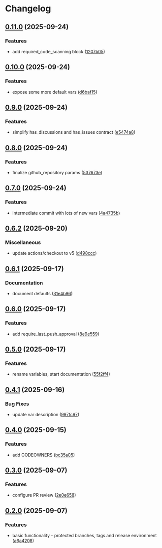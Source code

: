 # Changelog

## [0.11.0](https://github.com/agilecustoms/terraform-github-repo/compare/v0.10.0...v0.11.0) (2025-09-24)

### Features

* add required_code_scanning block ([1207b05](https://github.com/agilecustoms/terraform-github-repo/commit/1207b05e7dd065626f43dc18a77c4bc76da340b0))


## [0.10.0](https://github.com/agilecustoms/terraform-github-repo/compare/v0.9.0...v0.10.0) (2025-09-24)

### Features

* expose some more default vars ([d6baf15](https://github.com/agilecustoms/terraform-github-repo/commit/d6baf1569e590b1bb70db2c0288e5e70160f7894))


## [0.9.0](https://github.com/agilecustoms/terraform-github-repo/compare/v0.8.0...v0.9.0) (2025-09-24)

### Features

* simplify has_discussions and has_issues contract ([e5474a8](https://github.com/agilecustoms/terraform-github-repo/commit/e5474a884af110a5eaaaff5957f1203484f77eab))


## [0.8.0](https://github.com/agilecustoms/terraform-github-repo/compare/v0.7.0...v0.8.0) (2025-09-24)

### Features

* finalize github_repository params ([537673e](https://github.com/agilecustoms/terraform-github-repo/commit/537673e4b378d19947d337adb52d0c1dc8164573))


## [0.7.0](https://github.com/agilecustoms/terraform-github-repo/compare/v0.6.2...v0.7.0) (2025-09-24)

### Features

* intermediate commit with lots of new vars ([4a4735b](https://github.com/agilecustoms/terraform-github-repo/commit/4a4735b6de8bbcd2414f3c0fe42089d4865b2f8a))


## [0.6.2](https://github.com/agilecustoms/terraform-github-repo/compare/v0.6.1...v0.6.2) (2025-09-20)

### Miscellaneous

* update actions/checkout to v5 ([d498ccc](https://github.com/agilecustoms/terraform-github-repo/commit/d498cccf4708f2a6da8621dec63243bb6017afde))


## [0.6.1](https://github.com/agilecustoms/terraform-github-repo/compare/v0.6.0...v0.6.1) (2025-09-17)

### Documentation

* document defaults ([31e4b86](https://github.com/agilecustoms/terraform-github-repo/commit/31e4b86f7b7b17c8c841b1268f6dda4841ad6501))


## [0.6.0](https://github.com/agilecustoms/terraform-github-repo/compare/v0.5.0...v0.6.0) (2025-09-17)

### Features

* add require_last_push_approval ([8e9e559](https://github.com/agilecustoms/terraform-github-repo/commit/8e9e5599f96e096e9bd3e4cc2132c087b4be0270))


## [0.5.0](https://github.com/agilecustoms/terraform-github-repo/compare/v0.4.1...v0.5.0) (2025-09-17)

### Features

* rename variables, start documentation ([55f2ff4](https://github.com/agilecustoms/terraform-github-repo/commit/55f2ff458fb10e7560342e1c59f7cb7ad92dd30f))


## [0.4.1](https://github.com/agilecustoms/terraform-github-repo/compare/v0.4.0...v0.4.1) (2025-09-16)

### Bug Fixes

* update var description ([997fc97](https://github.com/agilecustoms/terraform-github-repo/commit/997fc97e8b59ec4ba6d7f289a75c1e200d41e669))


## [0.4.0](https://github.com/agilecustoms/terraform-github-repo/compare/v0.3.0...v0.4.0) (2025-09-15)

### Features

* add CODEOWNERS ([bc35a05](https://github.com/agilecustoms/terraform-github-repo/commit/bc35a055f2ca2677f700b6a5c0c2c545230fce60))


## [0.3.0](https://github.com/agilecustoms/terraform-github-repo/compare/v0.2.0...v0.3.0) (2025-09-07)

### Features

* configure PR review ([2e0e658](https://github.com/agilecustoms/terraform-github-repo/commit/2e0e65863fb2ea16d30f0037853cc7e1eaacd4cc))


## [0.2.0](https://github.com/agilecustoms/terraform-github-repo/compare/v0.1.0...v0.2.0) (2025-09-07)

### Features

* basic functionality - protected branches, tags and release environment ([a6a4208](https://github.com/agilecustoms/terraform-github-repo/commit/a6a420824170dceeab2fb02b483835dacf3d6748))
